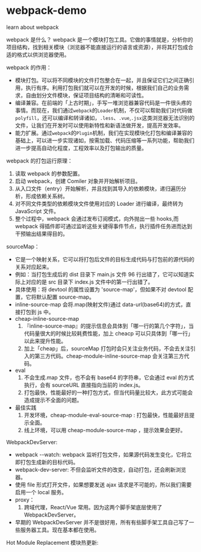 # webpack-demo

learn about webpack

webpack 是什么？
webpack 是一个模块打包工具。它做的事情就是，分析你的项目结构，找到相关模块（浏览器不能直接运行的语言或资源），并将其打包成合适的格式以供浏览器使用。

webpack 的作用：

- 模块打包。可以将不同模块的文件打包整合在一起，并且保证它们之间正确引用，执行有序。利用打包我们就可以在开发的时候，根据我们自己的业务需求，自由划分文件模块，保证项目结构的清晰和可读性。
- 编译兼容。在前端的「上古时期」，手写一堆浏览器兼容代码是一件很头疼的事情。而现在，我们通过`webpack`的`Loader`机制，不仅可以帮助我们对代码做`polyfill`，还可以编译和转译诸如，`.less`、`.vue`,`.jsx`这类浏览器无法识别的文件，让我们在开发时可以使用新特性和新语法做开发，提高开发效率。
- 能力扩展。通过`webpack`的`Plugin`机制，我们在实现模块化打包和编译兼容的基础上，可以进一步实现诸如，按需加载、代码压缩等一系列功能，帮助我们进一步提高自动化程度，工程效率以及打包输出的质量。

webpack 的打包运行原理：

1. 读取 webpack 的参数配置。
2. 启动 webpack，创建 Comiler 对象并开始解析项目。
3. 从入口文件（entry）开始解析，并且找到其导入的依赖模块，递归遍历分析，形成依赖关系树。
4. 对不同文件类型的依赖模块文件使用对应的 Loader 进行编译，最终转为 JavaScript 文件。
5. 整个过程中，webpack 会通过发布订阅模式，向外抛出一些 hooks,而 webpack 得插件即可通过监听这些关键得事件节点，执行插件任务进而达到干预输出结果得目的。

sourceMap：

- 它是一个映射关系，它可以将打包后文件的目标生成代码与打包前的源代码的关系对应起来。
- 例如：当打包生成后的 dist 目录下 main.js 文件 96 行出错了，它可以知道实际上对应的是 src 目录下 index.js 文件中的第一行出错了。
- 具体使用：将 devtool 的属性设置为 'source-map'，但如果不对 devtool 配置，它将默认配置 source-map。
- inline-source-map 会将.map(映射文件)通过 data-url(base64)的方式，直接打包到 js 中。
- cheap-inline-source-map
  1. 『inline-source-map』的提示信息会具体到「哪一行的第几个字符」，当代码量很大的时候比较耗费性能，加上 cheacp 可以只具体到「哪一行」以此来提升性能。
  2. 加上「cheap」后，sourceMap 打包时会只关注业务代码，不会去关注引入的第三方代码。cheap-module-inline-source-map 会关注第三方代码。
- eval
  1. 不会生成.map 文件，也不会有 base64 的字符串，它会通过 eval 的方式执行，会有 sourceURL 直接指向当前的 index.js。
  2. 打包最快，性能最好的一种打包方式，但当代码量比较大，此方式可能会造成提示不全面的问题。
- 最佳实践
  1. 开发环境，cheap-module-eval-source-map : 打包最快，性能最好且提示全面。
  2. 线上环境，可以用 cheap-module-source-map ，提示效果会更好。

WebpackDevServer:

- webpack --watch: webpack 监听打包文件，如果源代码发生变化，它将立即打包生成新的目标代码。
- webpack-dev-server: 不但会监听文件的改变，自动打包，还会刷新浏览器。
- 使用 file 形式打开文件，如果想要发送 ajax 请求是不可能的，所以我们需要启用一个 local 服务。
- proxy：
  1. 跨域代理，React/Vue 常用。因为这两个脚手架底层使用了 WebpackDevServer。
- 早期的 WebpackDevServer 并不是很好用，所有有些脚手架工具自己写了一些服务器工具。现在基本都在使用。

Hot Module Replacement 模块热更新:
